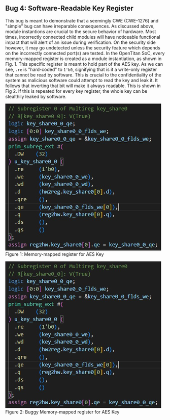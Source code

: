 ## Bug 4: Software-Readable Key Register
This bug is meant to demonstrate that a seemingly CWE (CWE-1276) and "simple" bug can have irreparable consequences. As discussed above, module instantions are crucial to the secure behavior of hardware. Most times, incorrectly connected child modules will have noticeable functional impact that will alert of an issue during verification. On the security side however, it may go undetected unless the security feature which depends on the incorrectly connected port(s) are tested. In the OpenTitan SoC, every memory-mapped register is created as a module instantiation, as shown in Fig. 1. This specific register is meant to hold part of the AES key. As we can see, `.re` is "hard-coded" to `1'b0`, signifying that is it a write-only register that cannot be read by software. This is crucial to the confidentiality of the system as malicious software could attempt to read the key and leak it. It follows that inverting that bit will make it always readable. This is shown in Fig 2. If this is repeated for every key register, the whole key can be stealthily leaked by software. 

![](../report/images/ot_aes_reg_good.jpg)   
Figure 1: Memory-mapped register for AES Key

![](../report/images/ot_aes_reg_good.jpg)   
Figure 2: Buggy Memory-mapped register for AES Key